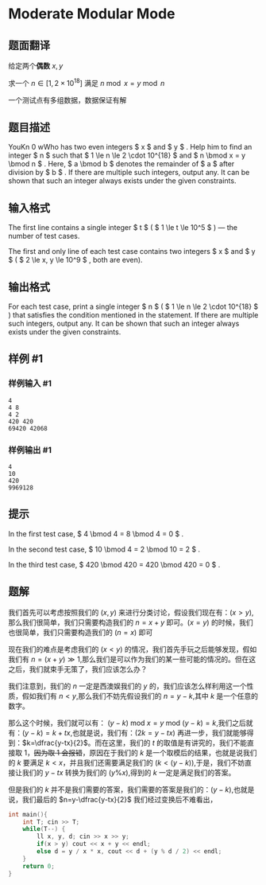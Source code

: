 # Moderate Modular Mode

## 题面翻译

给定两个**偶数** $x,y$

求一个 $n \in [1,2\times10^{18}]$ 满足 $n \bmod x = y \bmod n$

一个测试点有多组数据，数据保证有解

## 题目描述

YouKn 0 wWho has two even integers $ x $ and $ y $ . Help him to find an integer $ n $ such that $ 1 \le n \le 2 \cdot 10^{18} $ and $ n \bmod x = y \bmod n $ . Here, $ a \bmod b $ denotes the remainder of $ a $ after division by $ b $ . If there are multiple such integers, output any. It can be shown that such an integer always exists under the given constraints.

## 输入格式

The first line contains a single integer $ t $ ( $ 1 \le t \le 10^5 $ ) — the number of test cases.

The first and only line of each test case contains two integers $ x $ and $ y $ ( $ 2 \le x, y \le 10^9 $ , both are even).

## 输出格式

For each test case, print a single integer $ n $ ( $ 1 \le n \le 2 \cdot 10^{18} $ ) that satisfies the condition mentioned in the statement. If there are multiple such integers, output any. It can be shown that such an integer always exists under the given constraints.

## 样例 #1

### 样例输入 #1

```
4
4 8
4 2
420 420
69420 42068
```

### 样例输出 #1

```
4
10
420
9969128
```

## 提示

In the first test case, $ 4 \bmod 4 = 8 \bmod 4 = 0 $ .

In the second test case, $ 10 \bmod 4 = 2 \bmod 10 = 2 $ .

In the third test case, $ 420 \bmod 420 = 420 \bmod 420 = 0 $ .

## 题解
我们首先可以考虑按照我们的 $(x,y)$ 来进行分类讨论，假设我们现在有：$(x>y)$,那么我们很简单，我们只需要构造我们的 $n=x+y$ 即可。$(x=y)$ 的时候，我们也很简单，我们只需要构造我们的 $(n=x)$ 即可

现在我们的难点是考虑我们的 $(x<y)$ 的情况，我们首先手玩之后能够发现，假如我们有 $n=(x+y)\gg 1$,那么我们是可以作为我们的某一些可能的情况的。但在这之后，我们就束手无策了，我们应该怎么办？

我们注意到，我们的 $n$ 一定是西澳娱我们的 $y$ 的，我们应该怎么样利用这一个性质，假如我们有 $n<y$,那么我们不妨先假设我们的 $n=y-k$,其中 $k$ 是一个任意的数字。

那么这个时候，我们就可以有：
$(y-k)\text{ mod } x=y\text{ mod } (y-k)=k$,我们之后就有：$(y-k)=k+tx$,也就是说，我们有：$(2k=y-tx)$ 再进一步，我们就能够得到：$k=\dfrac{y-tx}{2}$。而在这里，我们的 $t$ 的取值是有讲究的，我们不能直接取 1，~~因为取 1 会报错~~，原因在于我们的 $k$ 是一个取模后的结果，也就是说我们的 $k$ 要满足 $k<x$，并且我们还需要满足我们的 $(k<(y-k))$,于是，我们不妨直接让我们的 $y-tx$ 转换为我们的 $(y\%x)$,得到的 $k$ 一定是满足我们的答案。


但是我们的 $k$ 并不是我们需要的答案，我们需要的答案是我们的：$(y-k)$,也就是说，我们最后的 $n=y-\dfrac{y-tx}{2}$ 我们经过变换后不难看出，

```cpp
int main(){
	int T; cin >> T;
	while(T--) {
		ll x, y, d; cin >> x >> y;
		if(x > y) cout << x + y << endl;
		else d = y / x * x, cout << d + (y % d / 2) << endl;
	}
    return 0;
}
```
